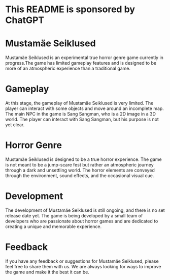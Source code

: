 # This README is sponsored by ChatGPT

# Mustamäe Seiklused

Mustamäe Seiklused is an experimental true horror genre game currently in progress.The game has limited gameplay features and is designed to be more of an atmospheric experience than a traditional game. 

# Gameplay

At this stage, the gameplay of Mustamäe Seiklused is very limited. The player can interact with some objects and move around an incomplete map. The main NPC in the game is Sang Sangman, who is a 2D image in a 3D world. The player can interact with Sang Sangman, but his purpose is not yet clear. 
# Horror Genre

Mustamäe Seiklused is designed to be a true horror experience. The game is not meant to be a jump-scare fest but rather an atmospheric journey through a dark and unsettling world. The horror elements are conveyed through the environment, sound effects, and the occasional visual cue.

# Development

The development of Mustamäe Seiklused is still ongoing, and there is no set release date yet. The game is being developed by a small team of developers who are passionate about horror games and are dedicated to creating a unique and memorable experience.

# Feedback

If you have any feedback or suggestions for Mustamäe Seiklused, please feel free to share them with us. We are always looking for ways to improve the game and make it the best it can be.
